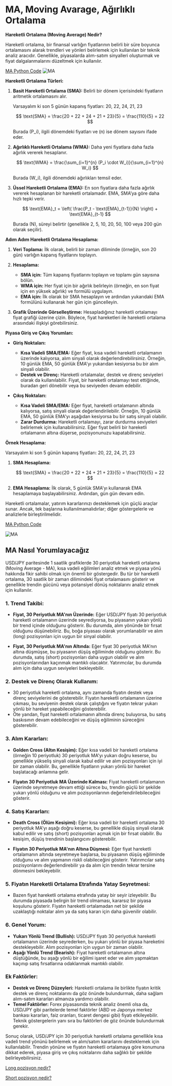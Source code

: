 # MA, Moving Avarage, Ağırlıklı Ortalama

**Hareketli Ortalama (Moving Average) Nedir?**

Hareketli ortalama, bir finansal varlığın fiyatlarının belirli bir süre boyunca ortalamasını alarak trendleri ve yönleri belirlemek için kullanılan bir teknik analiz aracıdır. Genellikle, piyasalarda alım-satım sinyalleri oluşturmak ve fiyat dalgalanmalarını düzeltmek için kullanılır.

[MA Python Code](ma.py)
![MA](./images/ma.png)

**Hareketli Ortalama Türleri:**

1. **Basit Hareketli Ortalama (SMA):** Belirli bir dönem içerisindeki fiyatların aritmetik ortalamasını alır.
   
   Varsayalım ki son 5 günün kapanış fiyatları: 20, 22, 24, 21, 23

   $$
   \text{SMA} = \frac{20 + 22 + 24 + 21 + 23}{5} = \frac{110}{5} = 22
   $$

   Burada \(P_i\), ilgili dönemdeki fiyatları ve \(n\) ise dönem sayısını ifade eder.

2. **Ağırlıklı Hareketli Ortalama (WMA):** Daha yeni fiyatlara daha fazla ağırlık vererek hesaplanır.

   $$
   \text{WMA} = \frac{\sum_{i=1}^{n} (P_i \cdot W_i)}{\sum_{i=1}^{n} W_i}
   $$

   Burada \(W_i\), ilgili dönemdeki ağırlıkları temsil eder.

3. **Üssel Hareketli Ortalama (EMA):** En son fiyatlara daha fazla ağırlık vererek hesaplanan bir hareketli ortalamadır. EMA, SMA’ya göre daha hızlı tepki verir.

   $$
   \text{EMA}_t = \left( \frac{P_t - \text{EMA}_{t-1}}{N} \right) + \text{EMA}_{t-1}
   $$

   Burada \(N\), süreyi belirtir (genellikle 2, 5, 10, 20, 50, 100 veya 200 gün olarak seçilir).

**Adım Adım Hareketli Ortalama Hesaplama:**

1. **Veri Toplama:** İlk olarak, belirli bir zaman diliminde (örneğin, son 20 gün) varlığın kapanış fiyatlarını toplayın.

2. **Hesaplama:**
   - **SMA için:** Tüm kapanış fiyatlarını toplayın ve toplamı gün sayısına bölün.
   - **WMA için:** Her fiyat için bir ağırlık belirleyin (örneğin, en son fiyat için en yüksek ağırlık) ve formülü uygulayın.
   - **EMA için:** İlk olarak bir SMA hesaplayın ve ardından yukarıdaki EMA formülünü kullanarak her gün için güncelleyin.

3. **Grafik Üzerinde Görselleştirme:** Hesapladığınız hareketli ortalamayı fiyat grafiği üzerine çizin. Böylece, fiyat hareketleri ile hareketli ortalama arasındaki ilişkiyi görebilirsiniz.

**Piyasa Giriş ve Çıkış Yorumları:**

- **Giriş Noktaları:**
  - **Kısa Vadeli SMA/EMA:** Eğer fiyat, kısa vadeli hareketli ortalamanın üzerinde kalıyorsa, alım sinyali olarak değerlendirebilirsiniz. Örneğin, 10 günlük EMA, 50 günlük EMA'yı yukarıdan kesiyorsa bu bir alım sinyali olabilir.
  - **Destek ve Direnç:** Hareketli ortalamalar, destek ve direnç seviyeleri olarak da kullanılabilir. Fiyat, bir hareketli ortalamayı test ettiğinde, buradan geri dönebilir veya bu seviyeden devam edebilir.

- **Çıkış Noktaları:**
  - **Kısa Vadeli SMA/EMA:** Eğer fiyat, hareketli ortalamanın altında kalıyorsa, satış sinyali olarak değerlendirilebilir. Örneğin, 10 günlük EMA, 50 günlük EMA'yı aşağıdan kesiyorsa bu bir satış sinyali olabilir.
  - **Zarar Durdurma:** Hareketli ortalamayı, zarar durdurma seviyeleri belirlemek için kullanabilirsiniz. Eğer fiyat belirli bir hareketli ortalamanın altına düşerse, pozisyonunuzu kapatabilirsiniz.

**Örnek Hesaplama:**

Varsayalım ki son 5 günün kapanış fiyatları: 20, 22, 24, 21, 23

1. **SMA Hesaplama:**

   $$
   \text{SMA} = \frac{20 + 22 + 24 + 21 + 23}{5} = \frac{110}{5} = 22
   $$

2. **EMA Hesaplama:** İlk olarak, 5 günlük SMA'yı kullanarak EMA hesaplamaya başlayabilirsiniz. Ardından, gün gün devam edin.

Hareketli ortalamalar, yatırım kararlarınızı desteklemek için güçlü araçlar sunar. Ancak, tek başlarına kullanılmamalıdırlar; diğer göstergelerle ve analizlerle birleştirilmelidir.

[MA Python Code](ma.py)

![MA](./images/ma.png)

## MA Nasıl Yorumlayacağız

USD/JPY paritesinde 1 saatlik grafiklerde 30 periyotluk hareketli ortalama (Moving Average - MA), kısa vadeli eğilimleri analiz etmek ve piyasa yönü hakkında fikir sahibi olmak için önemli bir göstergedir. Bu tür bir hareketli ortalama, 30 saatlik bir zaman dilimindeki fiyat ortalamasını gösterir ve genellikle trendin gücünü veya potansiyel dönüş noktalarını analiz etmek için kullanılır.

### 1. **Trend Takibi:**
   - **Fiyat, 30 Periyotluk MA'nın Üzerinde:** 
     Eğer USD/JPY fiyatı 30 periyotluk hareketli ortalamanın üzerinde seyrediyorsa, bu piyasanın yukarı yönlü bir trend içinde olduğunu gösterir. Bu durumda, alım yönünde bir fırsat olduğunu düşünebiliriz. Bu, boğa piyasası olarak yorumlanabilir ve alım (long) pozisyonları için uygun bir sinyal olabilir.
   
   - **Fiyat, 30 Periyotluk MA'nın Altında:**
     Eğer fiyat 30 periyotluk MA'nın altına düşmüşse, bu piyasanın düşüş eğiliminde olduğunu gösterir. Bu durumda, satış (short) pozisyonları daha uygun olabilir ve alım pozisyonlarından kaçınmak mantıklı olacaktır. Yatırımcılar, bu durumda alım için daha uygun seviyeleri bekleyebilir.

### 2. **Destek ve Direnç Olarak Kullanım:**
   - 30 periyotluk hareketli ortalama, aynı zamanda fiyatın destek veya direnç seviyelerini de gösterebilir. Fiyatın hareketli ortalamanın üzerine çıkması, bu seviyenin destek olarak çalıştığını ve fiyatın tekrar yukarı yönlü bir hareket yapabileceğini gösterebilir.
   - Öte yandan, fiyat hareketli ortalamanın altında direnç buluyorsa, bu satış baskısının devam edebileceğini ve düşüş eğiliminin süreceğini gösterebilir.

### 3. **Alım Kararları:**
   - **Golden Cross (Altın Kesişim):** 
     Eğer kısa vadeli bir hareketli ortalama (örneğin 10 periyotluk) 30 periyotluk MA'yı yukarı doğru keserse, bu genellikle yükseliş sinyali olarak kabul edilir ve alım pozisyonları için iyi bir zaman olabilir. Bu, genellikle fiyatların yukarı yönlü bir hareket başlatacağı anlamına gelir.
   
   - **Fiyatın 30 Periyotluk MA Üzerinde Kalması:**
     Fiyat hareketli ortalamanın üzerinde seyretmeye devam ettiği sürece bu, trendin güçlü bir şekilde yukarı yönlü olduğunu ve alım pozisyonlarının değerlendirilebileceğini gösterir.

### 4. **Satış Kararları:**
   - **Death Cross (Ölüm Kesişimi):** 
     Eğer kısa vadeli bir hareketli ortalama 30 periyotluk MA'yı aşağı doğru keserse, bu genellikle düşüş sinyali olarak kabul edilir ve satış (short) pozisyonları açmak için bir fırsat olabilir. Bu kesişim, düşüş trendinin başlangıcını gösterebilir.
   
   - **Fiyatın 30 Periyotluk MA'nın Altına Düşmesi:**
     Eğer fiyat hareketli ortalamanın altında seyretmeye başlarsa, bu piyasanın düşüş eğiliminde olduğunu ve alım yapmanın riskli olabileceğini gösterir. Yatırımcılar satış pozisyonlarını değerlendirebilir ya da alım için trendin tekrar tersine dönmesini bekleyebilir.

### 5. **Fiyatın Hareketli Ortalama Etrafında Yatay Seyretmesi:**
   - Bazen fiyat hareketli ortalama etrafında yatay bir seyir izleyebilir. Bu durumda piyasada belirgin bir trend olmaması, kararsız bir piyasa koşulunu gösterir. Fiyatın hareketli ortalamadan net bir şekilde uzaklaştığı noktalar alım ya da satış kararı için daha güvenilir olabilir.

### 6. **Genel Yorum:**
   - **Yukarı Yönlü Trend (Bullish):** USD/JPY fiyatı 30 periyotluk hareketli ortalamanın üzerinde seyrederken, bu yukarı yönlü bir piyasa hareketini destekleyebilir. Alım pozisyonları için uygun bir zaman olabilir.
   - **Aşağı Yönlü Trend (Bearish):** Fiyat hareketli ortalamanın altına düştüğünde, bu aşağı yönlü bir eğilimi işaret eder ve alım yapmaktan kaçınıp satış fırsatlarına odaklanmak mantıklı olabilir.

### Ek Faktörler:
   - **Destek ve Direnç Düzeyleri:** Hareketli ortalama ile birlikte fiyatın kritik destek ve direnç noktalarını da göz önünde bulundurmak, daha sağlam alım-satım kararları almanıza yardımcı olabilir.
   - **Temel Faktörler:** Forex piyasasında teknik analiz önemli olsa da, USD/JPY gibi paritelerde temel faktörler (ABD ve Japonya merkez bankası kararları, faiz oranları, ticaret dengesi gibi) fiyatı etkileyebilir. Teknik göstergelerin yanı sıra bu faktörleri de göz önünde bulundurmak gerekir.

Sonuç olarak, USD/JPY için 30 periyotluk hareketli ortalama genellikle kısa vadeli trend yönünü belirlemek ve alım/satım kararlarını desteklemek için kullanılabilir. Trendin yönüne ve fiyatın hareketli ortalamaya göre konumuna dikkat ederek, piyasa giriş ve çıkış noktalarını daha sağlıklı bir şekilde belirleyebilirsiniz.

[Long pozisyon nedir?](../forex/long.md)

[Short pozisyon nedir?](../forex/short.md)
